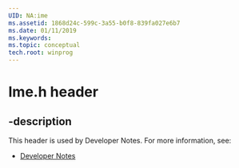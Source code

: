 ```yaml
---
UID: NA:ime
ms.assetid: 1868d24c-599c-3a55-b0f8-839fa027e6b7
ms.date: 01/11/2019
ms.keywords: 
ms.topic: conceptual
tech.root: winprog
---
```


# Ime.h header


## -description


This header is used by Developer Notes. For more information, see:

- [Developer Notes](../_winprog/index.md)

